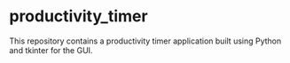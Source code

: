 # productivity_timer
This repository contains a productivity timer application built using Python and tkinter for the GUI.

